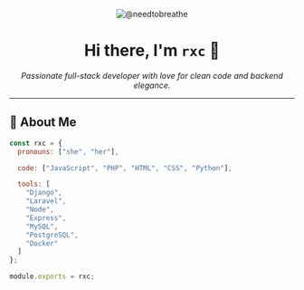 <p align="center">
  <img src="https://count.getloli.com/get/@needtobreathe" alt="@needtobreathe" />
</p>

<h1 align="center">Hi there, I'm <code>rxc</code> 👋</h1>

<p align="center">
  <em>Passionate full-stack developer with love for clean code and backend elegance.</em>
</p>

---

## 🧠 About Me

```js
const rxc = {
  pronouns: ["she", "her"],

  code: ["JavaScript", "PHP", "HTML", "CSS", "Python"],

  tools: [
    "Django",
    "Laravel",
    "Node",
    "Express",
    "MySQL",
    "PostgreSQL",
    "Docker"
  ]
};

module.exports = rxc;
